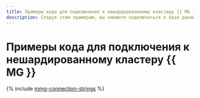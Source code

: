 ```yaml
---
title: Примеры кода для подключения к нешардированному кластеру {{ MG }} в {{ mmg-full-name }}
description: Следуя этим примерам, вы сможете подключиться к базе данных в нешардированном кластере {{ MG }} из кода вашего приложения.
---
```


# Примеры кода для подключения к нешардированному кластеру {{ MG }}

{% include [mmg-connection-strings](../../../_includes/mdb/mmg/conn-strings.md) %}
